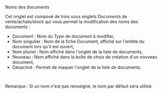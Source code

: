 






Noms des documents




Cet onglet est composé de trois sous onglets Documents de vente/achats/stock qui vous permet la modification des noms des documents :


* Document : Nom du Type de document à modifier,
* Nom singulier : Nom de la fiche Document, affiché sur l'entête du document lors qu'il est ouvert,
* Nom pluriel : Nom affiché dans l'onglet de la liste de documents,
* Nouveau : Nom affiché dans la boîte de choix de création d'un nouveau document,
* Désactivé : Permet de maquer l'onglet de la liste de documents.


 


Remarque : Si un nom n'est pas renseigné, le nom par défaut sera utilisé.


